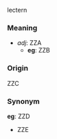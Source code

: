 lectern
### Meaning
+ _adj_: ZZA
    + __eg__: ZZB

### Origin

ZZC

### Synonym

__eg__: ZZD

+ ZZE


